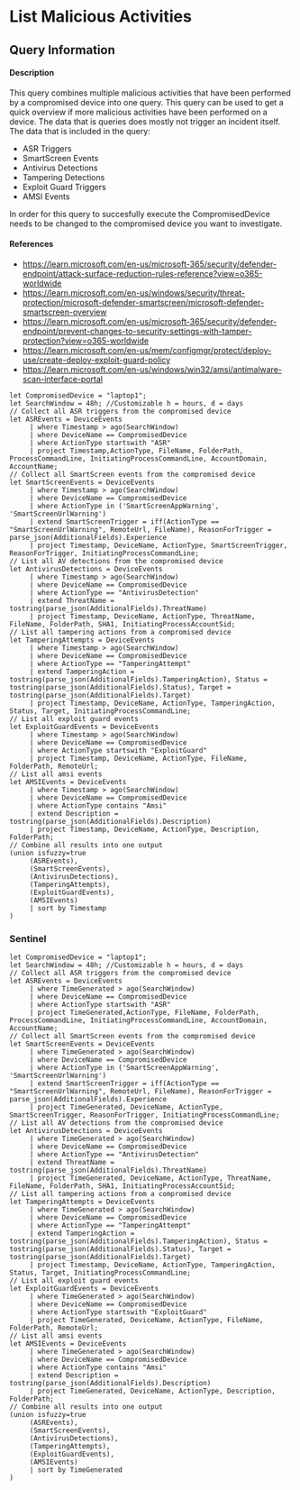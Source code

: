 # List Malicious Activities

## Query Information

#### Description
This query combines multiple malicious activities that have been performed by a compromised device into one query. This query can be used to get a quick overview if more malicious activities have been performed on a device. The data that is queries does mostly not trigger an incident itself. The data that is included in the query:
- ASR Triggers
- SmartScreen Events
- Antivirus Detections
- Tampering Detections
- Exploit Guard Triggers
- AMSI Events

In order for this query to succesfully execute the CompromisedDevice needs to be changed to the compromised device you want to investigate. 

#### References
- https://learn.microsoft.com/en-us/microsoft-365/security/defender-endpoint/attack-surface-reduction-rules-reference?view=o365-worldwide
- https://learn.microsoft.com/en-us/windows/security/threat-protection/microsoft-defender-smartscreen/microsoft-defender-smartscreen-overview
- https://learn.microsoft.com/en-us/microsoft-365/security/defender-endpoint/prevent-changes-to-security-settings-with-tamper-protection?view=o365-worldwide
- https://learn.microsoft.com/en-us/mem/configmgr/protect/deploy-use/create-deploy-exploit-guard-policy
- https://learn.microsoft.com/en-us/windows/win32/amsi/antimalware-scan-interface-portal

```
let CompromisedDevice = "laptop1";
let SearchWindow = 48h; //Customizable h = hours, d = days
// Collect all ASR triggers from the compromised device
let ASREvents = DeviceEvents
     | where Timestamp > ago(SearchWindow)
     | where DeviceName == CompromisedDevice
     | where ActionType startswith "ASR"
     | project Timestamp,ActionType, FileName, FolderPath, ProcessCommandLine, InitiatingProcessCommandLine, AccountDomain, AccountName;
// Collect all SmartScreen events from the compromised device
let SmartScreenEvents = DeviceEvents
     | where Timestamp > ago(SearchWindow)
     | where DeviceName == CompromisedDevice
     | where ActionType in ('SmartScreenAppWarning', 'SmartScreenUrlWarning')
     | extend SmartScreenTrigger = iff(ActionType == "SmartScreenUrlWarning", RemoteUrl, FileName), ReasonForTrigger = parse_json(AdditionalFields).Experience
     | project Timestamp, DeviceName, ActionType, SmartScreenTrigger, ReasonForTrigger, InitiatingProcessCommandLine;
// List all AV detections from the compromised device
let AntivirusDetections = DeviceEvents
     | where Timestamp > ago(SearchWindow)
     | where DeviceName == CompromisedDevice
     | where ActionType == "AntivirusDetection"
     | extend ThreatName = tostring(parse_json(AdditionalFields).ThreatName)
     | project Timestamp, DeviceName, ActionType, ThreatName, FileName, FolderPath, SHA1, InitiatingProcessAccountSid;
// List all tampering actions from a compromised device
let TamperingAttempts = DeviceEvents
     | where Timestamp > ago(SearchWindow)
     | where DeviceName == CompromisedDevice
     | where ActionType == "TamperingAttempt"
     | extend TamperingAction = tostring(parse_json(AdditionalFields).TamperingAction), Status = tostring(parse_json(AdditionalFields).Status), Target = tostring(parse_json(AdditionalFields).Target)
     | project Timestamp, DeviceName, ActionType, TamperingAction, Status, Target, InitiatingProcessCommandLine;
// List all exploit guard events
let ExploitGuardEvents = DeviceEvents
     | where Timestamp > ago(SearchWindow)
     | where DeviceName == CompromisedDevice
     | where ActionType startswith "ExploitGuard"
     | project Timestamp, DeviceName, ActionType, FileName, FolderPath, RemoteUrl;
// List all amsi events
let AMSIEvents = DeviceEvents
     | where Timestamp > ago(SearchWindow)
     | where DeviceName == CompromisedDevice
     | where ActionType contains "Amsi"
     | extend Description = tostring(parse_json(AdditionalFields).Description)
     | project Timestamp, DeviceName, ActionType, Description, FolderPath;
// Combine all results into one output
(union isfuzzy=true
     (ASREvents),
     (SmartScreenEvents),
     (AntivirusDetections),
     (TamperingAttempts),
     (ExploitGuardEvents),
     (AMSIEvents)
     | sort by Timestamp
)
```

### Sentinel
```
let CompromisedDevice = "laptop1";
let SearchWindow = 48h; //Customizable h = hours, d = days
// Collect all ASR triggers from the compromised device
let ASREvents = DeviceEvents
     | where TimeGenerated > ago(SearchWindow)
     | where DeviceName == CompromisedDevice
     | where ActionType startswith "ASR"
     | project TimeGenerated,ActionType, FileName, FolderPath, ProcessCommandLine, InitiatingProcessCommandLine, AccountDomain, AccountName;
// Collect all SmartScreen events from the compromised device
let SmartScreenEvents = DeviceEvents
     | where TimeGenerated > ago(SearchWindow)
     | where DeviceName == CompromisedDevice
     | where ActionType in ('SmartScreenAppWarning', 'SmartScreenUrlWarning')
     | extend SmartScreenTrigger = iff(ActionType == "SmartScreenUrlWarning", RemoteUrl, FileName), ReasonForTrigger = parse_json(AdditionalFields).Experience
     | project TimeGenerated, DeviceName, ActionType, SmartScreenTrigger, ReasonForTrigger, InitiatingProcessCommandLine;
// List all AV detections from the compromised device
let AntivirusDetections = DeviceEvents
     | where TimeGenerated > ago(SearchWindow)
     | where DeviceName == CompromisedDevice
     | where ActionType == "AntivirusDetection"
     | extend ThreatName = tostring(parse_json(AdditionalFields).ThreatName)
     | project TimeGenerated, DeviceName, ActionType, ThreatName, FileName, FolderPath, SHA1, InitiatingProcessAccountSid;
// List all tampering actions from a compromised device
let TamperingAttempts = DeviceEvents
     | where TimeGenerated > ago(SearchWindow)
     | where DeviceName == CompromisedDevice
     | where ActionType == "TamperingAttempt"
     | extend TamperingAction = tostring(parse_json(AdditionalFields).TamperingAction), Status = tostring(parse_json(AdditionalFields).Status), Target = tostring(parse_json(AdditionalFields).Target)
     | project Timestamp, DeviceName, ActionType, TamperingAction, Status, Target, InitiatingProcessCommandLine;
// List all exploit guard events
let ExploitGuardEvents = DeviceEvents
     | where TimeGenerated > ago(SearchWindow)
     | where DeviceName == CompromisedDevice
     | where ActionType startswith "ExploitGuard"
     | project TimeGenerated, DeviceName, ActionType, FileName, FolderPath, RemoteUrl;
// List all amsi events
let AMSIEvents = DeviceEvents
     | where TimeGenerated > ago(SearchWindow)
     | where DeviceName == CompromisedDevice
     | where ActionType contains "Amsi"
     | extend Description = tostring(parse_json(AdditionalFields).Description)
     | project TimeGenerated, DeviceName, ActionType, Description, FolderPath;
// Combine all results into one output
(union isfuzzy=true
     (ASREvents),
     (SmartScreenEvents),
     (AntivirusDetections),
     (TamperingAttempts),
     (ExploitGuardEvents),
     (AMSIEvents)
     | sort by TimeGenerated
)
```



